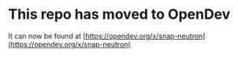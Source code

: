 # This repo has moved to OpenDev

It can now be found at [https://opendev.org/x/snap-neutron](https://opendev.org/x/snap-neutron)
